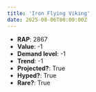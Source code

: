 ```yaml
---
title: 'Iron Flying Viking'
date: 2025-08-06T00:00:00Z
---
```

- **RAP**: 2867
- **Value**: -1
- **Demand level**: -1
- **Trend**: -1
- **Projected?**: True
- **Hyped?**: True
- **Rare?**: True

